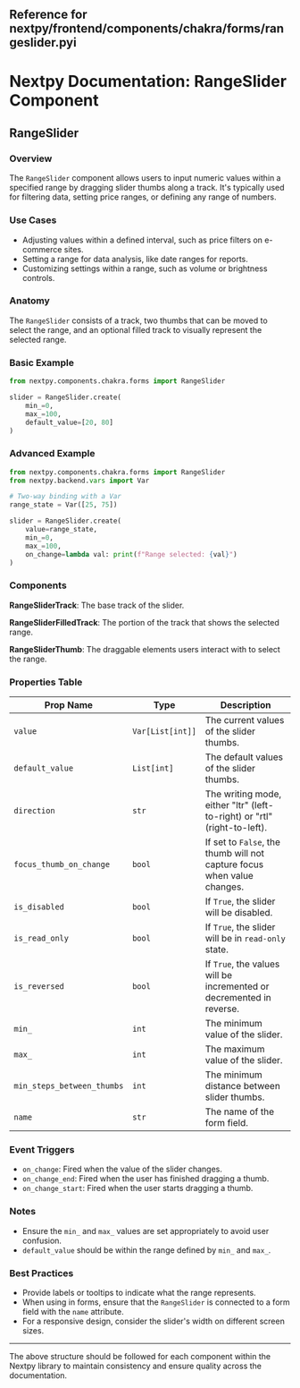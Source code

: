 ##  Reference for nextpy/frontend/components/chakra/forms/rangeslider.pyi

# Nextpy Documentation: RangeSlider Component

## RangeSlider

### Overview

The `RangeSlider` component allows users to input numeric values within a specified range by dragging slider thumbs along a track. It's typically used for filtering data, setting price ranges, or defining any range of numbers.

### Use Cases

- Adjusting values within a defined interval, such as price filters on e-commerce sites.
- Setting a range for data analysis, like date ranges for reports.
- Customizing settings within a range, such as volume or brightness controls.

### Anatomy

The `RangeSlider` consists of a track, two thumbs that can be moved to select the range, and an optional filled track to visually represent the selected range.

### Basic Example

```python
from nextpy.components.chakra.forms import RangeSlider

slider = RangeSlider.create(
    min_=0,
    max_=100,
    default_value=[20, 80]
)
```

### Advanced Example

```python
from nextpy.components.chakra.forms import RangeSlider
from nextpy.backend.vars import Var

# Two-way binding with a Var
range_state = Var([25, 75])

slider = RangeSlider.create(
    value=range_state,
    min_=0,
    max_=100,
    on_change=lambda val: print(f"Range selected: {val}")
)
```

### Components

**RangeSliderTrack**: The base track of the slider.

**RangeSliderFilledTrack**: The portion of the track that shows the selected range.

**RangeSliderThumb**: The draggable elements users interact with to select the range.

### Properties Table

| Prop Name               | Type             | Description                                               |
|-------------------------|------------------|-----------------------------------------------------------|
| `value`                 | `Var[List[int]]` | The current values of the slider thumbs.                  |
| `default_value`         | `List[int]`      | The default values of the slider thumbs.                  |
| `direction`             | `str`            | The writing mode, either "ltr" (left-to-right) or "rtl" (right-to-left). |
| `focus_thumb_on_change` | `bool`           | If set to `False`, the thumb will not capture focus when value changes. |
| `is_disabled`           | `bool`           | If `True`, the slider will be disabled.                   |
| `is_read_only`          | `bool`           | If `True`, the slider will be in `read-only` state.       |
| `is_reversed`           | `bool`           | If `True`, the values will be incremented or decremented in reverse. |
| `min_`                  | `int`            | The minimum value of the slider.                          |
| `max_`                  | `int`            | The maximum value of the slider.                          |
| `min_steps_between_thumbs`| `int`          | The minimum distance between slider thumbs.               |
| `name`                  | `str`            | The name of the form field.                               |

### Event Triggers

- `on_change`: Fired when the value of the slider changes.
- `on_change_end`: Fired when the user has finished dragging a thumb.
- `on_change_start`: Fired when the user starts dragging a thumb.

### Notes

- Ensure the `min_` and `max_` values are set appropriately to avoid user confusion.
- `default_value` should be within the range defined by `min_` and `max_`.

### Best Practices

- Provide labels or tooltips to indicate what the range represents.
- When using in forms, ensure that the `RangeSlider` is connected to a form field with the `name` attribute.
- For a responsive design, consider the slider's width on different screen sizes.

---

The above structure should be followed for each component within the Nextpy library to maintain consistency and ensure quality across the documentation.